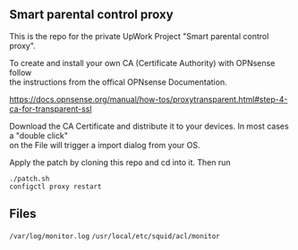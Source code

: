 ## Smart parental control proxy

This is the repo for the private UpWork Project "Smart parental control proxy".  

To create and install your own CA (Certificate Authority) with OPNsense follow  
the instructions from the offical OPNsense Documentation.  

https://docs.opnsense.org/manual/how-tos/proxytransparent.html#step-4-ca-for-transparent-ssl

Download the CA Certificate and distribute it to your devices. In most cases a "double click"  
on the File will trigger a import dialog from your OS. 



Apply the patch by cloning this repo and cd into it. Then run

```
./patch.sh
configctl proxy restart
```

## Files

``` /var/log/monitor.log ```
``` /usr/local/etc/squid/acl/monitor ```

